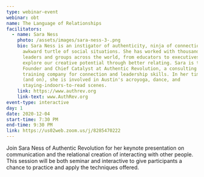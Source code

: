 ```yaml
---
type: webinar-event
webinar: obt
name: The Language of Relationships
facilitators:
  - name: Sara Ness
    photo: /assets/images/sara-ness-3-.png
    bio: Sara Ness is an instigator of authenticity, ninja of connection, and
      awkward turtle of social situations. She has worked with thousands of
      leaders and groups across the world, from educators to executives, to
      explore our creative potential through better relating. Sara is the
      Founder and Chief Catalyst at Authentic Revolution, a consulting and
      training company for connection and leadership skills. In her time off
      (and on), she is involved in Austin's acroyoga, dance, and
      staying-indoors-to-read scenes.
    link: https://www.authrev.org
    link-text: www.AuthRev.org
event-type: interactive
day: 1
date: 2020-12-04
start-time: 7:30 PM
end-time: 9:30 PM
link: https://us02web.zoom.us/j/8285470222
---
```

Join Sara Ness of Authentic Revolution for her keynote presentation on communication and the relational creation of interacting with other people. This session will be both seminar and interactive to give participants a chance to practice and apply the techniques offered. 

